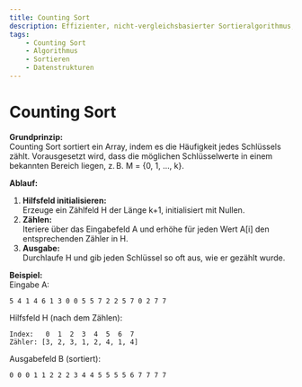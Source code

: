```yaml
---
title: Counting Sort  
description: Effizienter, nicht-vergleichsbasierter Sortieralgorithmus, der Elemente durch Zählen ihrer Vorkommen sortiert.  
tags:
    - Counting Sort
    - Algorithmus
    - Sortieren
    - Datenstrukturen
---
```


# Counting Sort

**Grundprinzip:**  
Counting Sort sortiert ein Array, indem es die Häufigkeit jedes Schlüssels zählt. Vorausgesetzt wird, dass die möglichen Schlüsselwerte in einem bekannten Bereich liegen, z. B. M = {0, 1, …, k}.  

**Ablauf:**  
1. **Hilfsfeld initialisieren:**  
   Erzeuge ein Zählfeld H der Länge k+1, initialisiert mit Nullen.  
2. **Zählen:**  
   Iteriere über das Eingabefeld A und erhöhe für jeden Wert A[i] den entsprechenden Zähler in H.  
3. **Ausgabe:**  
   Durchlaufe H und gib jeden Schlüssel so oft aus, wie er gezählt wurde.

**Beispiel:**  
Eingabe A:  
```
5 4 1 4 6 1 3 0 0 5 5 7 2 2 5 7 0 2 7 7
```
Hilfsfeld H (nach dem Zählen):  
```
Index:   0  1  2  3  4  5  6  7
Zähler: [3, 2, 3, 1, 2, 4, 1, 4]
```
Ausgabefeld B (sortiert):  
```
0 0 0 1 1 2 2 2 3 4 4 5 5 5 5 6 7 7 7 7
```

